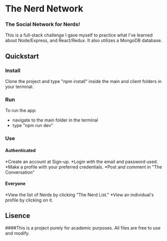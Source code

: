 # The Nerd Network

### The Social Network for Nerds!

This is a full-stack challenge I gave myself to practice what I've learned about Node/Express, and React/Redux. It also utilizes a MongoDB database.

## **Quickstart**

### **Install**

Clone the project and type "npm install" inside the main and client folders in your terminal.

### **Run**

To run the app:

* navigate to the main folder in the terminal
* type "npm run dev"

### **Use**

#### Authenticated

*Create an account at Sign-up.
*Login with the email and password used.
*Make a profile with your preferred credentials.
*Post and comment in "The Conversation"

#### Everyone

*View the list of Nerds by clicking "The Nerd List."
*View an individual's profile by clicking on it.

## **Lisence**

####This is a project purely for academic purposes. All files are free to use and modify.
